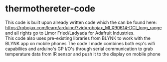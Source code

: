 # thermothereter-code
This code is built upon already written code which the can be found here: https://robojax.com/learn/arduino/?vid=robojax_MLX90614-DCI_long_range
and all rights go to  Limor Fried/Ladyada for Adafruit Industries.  
This code also uses pre-existing libraries from BLYNK to work with the BLYNK app on mobile phones
The code I made combines both esp's wifi capabiliies and arduino's GP I/O's through serial communication to grab temperature data from IR sensor and push it to the display on mobile phone
